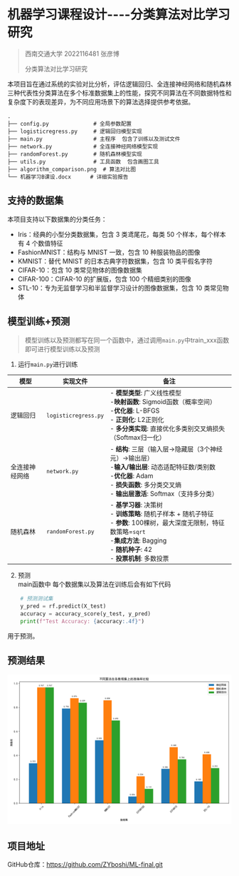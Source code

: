 # 机器学习课程设计----分类算法对比学习研究
> 西南交通大学  2022116481  张彦博
>
>分类算法对比学习研究

本项目旨在通过系统的实验对比分析，评估逻辑回归、全连接神经网络和随机森林三种代表性分类算法在多个标准数据集上的性能，探究不同算法在不同数据特性和复杂度下的表现差异，为不同应用场景下的算法选择提供参考依据。
```
.
├── config.py              # 全局参数配置
├── logisticregress.py     # 逻辑回归模型实现
├── main.py                # 主程序  包含了训练以及测试文件
├── network.py             # 全连接神经网络模型实现
├── randomForest.py        # 随机森林模型实现
├── utils.py               # 工具函数  包含画图工具
├── algorithm_comparison.png  # 算法对比图
└── 机器学习B课设.docx      # 详细实验报告
```


## 支持的数据集
本项目支持以下数据集的分类任务：
* Iris：经典的小型分类数据集，包含 3 类鸢尾花，每类 50 个样本，每个样本有 4 个数值特征
* FashionMNIST：结构与 MNIST 一致，包含 10 种服装物品的图像
* KMNIST：替代 MNIST 的日本古典字符数据集，包含 10 类平假名字符
* CIFAR-10：包含 10 类常见物体的图像数据集
* CIFAR-100：CIFAR-10 的扩展版，包含 100 个精细类别的图像
* STL-10：专为无监督学习和半监督学习设计的图像数据集，包含 10 类常见物体


## 模型训练+预测
>模型训练以及预测都写在同一个函数中，通过调用`main.py`中train_xxx函数即可进行模型训练以及预测

1. 运行`main.py`进行训练

| 模型               | 实现文件            | 备注                                                                                                                                                                                                 |
|--------------------|---------------------|------------------------------------------------------------------------------------------------------------------------------------------------------------------------------------------------------|
| 逻辑回归           | `logisticregress.py` | - ​**模型类型**: 广义线性模型<br>- ​**映射函数**: Sigmoid函数（概率空间）<br>- ​**优化器**: L-BFGS<br>- ​**正则化**: L2正则化<br>- ​**多分类实现**: 直接优化多类别交叉熵损失（Softmax归一化）             |
| 全连接神经网络     | `network.py`         | - ​**结构**: 三层（输入层→隐藏层（3个神经元）→输出层）<br>- ​**输入/输出层**: 动态适配特征数/类别数<br>- ​**优化器**: Adam<br>- ​**损失函数**: 多分类交叉熵<br>- ​**输出层激活**: Softmax（支持多分类）   |
| 随机森林           | `randomForest.py`    | - ​**基学习器**: 决策树<br>- ​**训练策略**: 随机子样本 + 随机子特征<br>- ​**参数**: 100棵树，最大深度无限制，特征数策略=`sqrt`<br>- ​**集成方法**: Bagging<br>- ​**随机种子**: 42<br>- ​**投票机制**: 多数投票 |

2. 预测  
main函数中  每个数据集以及算法在训练后会有如下代码
```python
    # 预测测试集
    y_pred = rf.predict(X_test)
    accuracy = accuracy_score(y_test, y_pred)
    print(f"Test Accuracy: {accuracy:.4f}")
```  
用于预测。


## 预测结果
![Alt Text](./algorithm_comparison.png)

## 项目地址
GitHub仓库：https://github.com/ZYboshi/ML-final.git